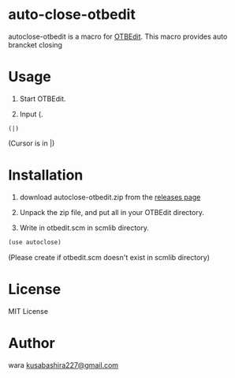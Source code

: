 auto-close-otbedit
==================
autoclose-otbedit is a macro for [OTBEdit](http://www.hi-ho.ne.jp/a_ogawa/otbedit/).
This macro provides auto brancket closing

Usage
====================
1. Start OTBEdit.

2. Input (.

```
(|)
```
(Cursor is in |)

Installation
====================
1. download autoclose-otbedit.zip from the [releases page](https://github.com/kusabashira/autoclose-otbedit/releases)

2. Unpack the zip file, and put all in your OTBEdit directory.

3. Write in otbedit.scm in scmlib directory.

```scm
(use autoclose)
```
(Please create if otbedit.scm doesn't exist in scmlib directory)

License
====================
MIT License

Author
====================
wara <kusabashira227@gmail.com>
